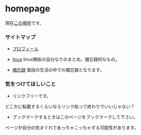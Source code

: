# homepage
現在[この場所](https://bananagikoh.github.io/homepage/)です。

### サイトマップ

- [プロフィール](pages/mastodon-use/profile.md)


- [linux](pages/linux/index-linux.md)
  linux関係の自分なりのまとめ。備忘録的なもの。

- [備忘録](pages/etc/bibouroku.md)
  普段の生活の中での備忘録となります。

### 気をつけてほしいこと

- リンクフリーです。

どこかに転載するくらいならリンク貼って終わりでいいじゃない？

- ブックマークするときはこのページをブックマークして下さい。

ページが自分の気まぐれであっちゃこっちゃする可能性があります。
